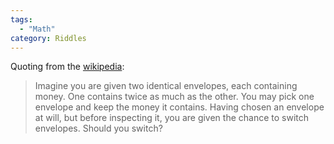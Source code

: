 ```yaml
---
tags:
  - "Math"
category: Riddles
---
```


Quoting from the [wikipedia](https://en.wikipedia.org/wiki/Two_envelopes_problem):

> Imagine you are given two identical envelopes, each containing money. One contains twice as much as the other. You may pick one envelope and keep the money it contains. Having chosen an envelope at will, but before inspecting it, you are given the chance to switch envelopes. Should you switch?